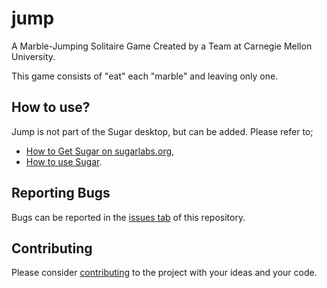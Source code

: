 jump
====

A Marble-Jumping Solitaire Game
Created by a Team at Carnegie Mellon University.

This game consists of "eat" each "marble" and leaving only one.

How to use?
-----------

Jump is not part of the Sugar desktop, but can be added. Please refer to;

* [How to Get Sugar on sugarlabs.org](https://sugarlabs.org/),
* [How to use Sugar](https://help.sugarlabs.org/).

Reporting Bugs
--------------

Bugs can be reported in the
[issues tab](https://github.com/sugarlabs/jump/issues)
of this repository.

Contributing
------------

Please consider [contributing](https://github.com/sugarlabs/sugar-docs/blob/master/src/contributing.md) to the project with your ideas and your code.
